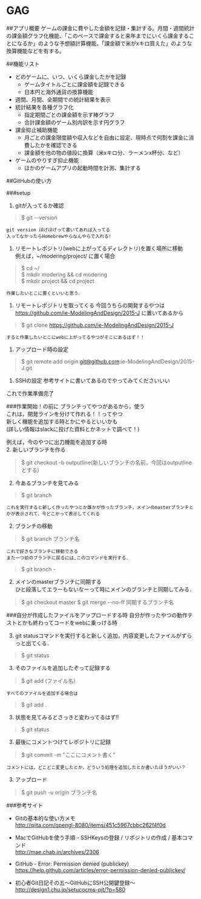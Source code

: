 # GAG

##アプリ概要
ゲームの課金に費やした金額を記録・集計する。月間・週間統計の課金額グラフ化機能、「このペースで課金すると来年までにいくら課金することになるか」のような予想額計算機能、「課金額で米がxキロ買えた」のような換算機能などを有する。

##機能リスト

- どのゲームに、いつ、いくら課金したかを記録
	- ゲームタイトルごとに課金額を記録できる
	- 日本円と海外通貨の換算機能
- 週間、月間、全期間での統計結果を表示
-	統計結果を各種グラフ化
	-	指定期間ごとの課金額を示す棒グラフ
	-	合計課金額のゲーム別内訳を示す円グラフ
- 課金抑止補助機能
	- 月ごとの課金限度額や収入などを自由に設定、現時点で何割を課金に消費したかを確認できる
	- 課金額を他の物の値段に換算（米xキロ分、ラーメンx杯分、など）
- ゲームのやりすぎ抑止機能
	-	ほかのゲームアプリの起動時間を計測、集計する

##GitHubの使い方

###setup

1. gitが入ってるか確認  
>$ git --version

	git version ほげほげって書いてあれば入ってる  	
	入ってなかったらHomebrewやらなんやらで入れる!  

1. リモートレポジトリ(webに上がってるディレクトリ)を置く場所に移動  
	例えば，~/modering/project/ に置く場合  
>$ cd ~/  
$ mkdir modering && cd modering  
$ mkdir project && cd project

	作業したいとこに置くといいと思う．

1. リモートレポジトリを取ってくる
	今回うちらの開発するやつは  
	https://github.com/ie-ModelingAndDesign/2015-J
	に置いてあるから
>$ git clone https://github.com/ie-ModelingAndDesign/2015-J

	すると作業したいとこにwebに上がってるやつがそこにあるはず！！  

1. アップロード時の設定
>$ git remote add origin git@github.com:ie-ModelingAndDesign/2015-J.git

1. SSHの設定
参考サイトに書いてあるのでやってみてくださいいい

これで作業準備完了 

###作業開始！の前に
ブランチってやつがあるから，使う  
これは，開発ラインを分けて作れる！！ってやつ  
新しく機能を追加する時とかにやるといいかも  
(詳しい情報はslackに投げた資料とかネットで調べて！)  
  
例えば，今のやつに出力機能を追加する時  
2. 新しいブランチを作る
>$ git checkout -b outputline(新しいブランチの名前，今回はoutputlineとする)

2. 今あるブランチを見てみる  
>$ git branch 

	これを実行すると新しく作ったやつとか誰かが作ったブランチ，メインのmasterブランチとかが表示されて，今どこかって表示してくれる

2. ブランチの移動
>$ git branch ブランチ名

	これで好きなブランチに移動できる
	また一つ前のブランチに戻るには,このコマンドを実行する．  
>$ git branch -
	

2. メインのmasterブランチに同期する  
ひと段落してエラーもないなーって時にメインのブランチと同期してみる．  
> $ git checkout master 
> $ git merge --no-ff 同期するブランチ名

###自分が作成したファイルをアップロードする時
自分が作ったやつの動作テストとかも終わってコードをwebに乗っける時  

3. git statusコマンドを実行すると新しく追加，内容変更したファイルがずらっと出てくる．  
>$ git status

3. そのファイルを追加したぞって記録する
>$ git add (ファイル名)

	すべてのファイルを追加する場合は  
>$ git add .

3. 状態を見てみるとさっきと変わってるはず!!
>$ git status

3. 最後にコメントつけてレポジトリに記録
>$ git commit -m "ここにコメント書く"
	
	コメントには，どこどこ変更したとか，どういう処理を追加したとか書いたほうがいい？

3. アップロード
> $ git push -u origin ブランチ名

###参考サイト
- Gitの基本的な使い方メモ  
http://qiita.com/opengl-8080/items/451c5967cbbc262f4f0d  

- MacでGitHubを使う手順 - SSHKeysの登録 / リポジトリの作成 / 基本コマンド  
http://mae.chab.in/archives/2306  

- GitHub - Error: Permission denied (publickey)  
https://help.github.com/articles/error-permission-denied-publickey/  

- 初心者Git日記その五～GitHubにSSH公開鍵登録～  
http://design1.chu.jp/setucocms-pjt/?p=580  


